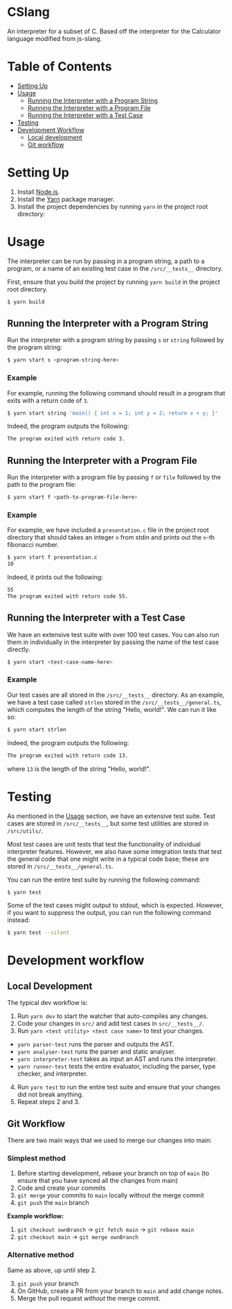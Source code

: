# CSlang

An interpreter for a subset of C. Based off the interpreter for the Calculator language modified from js-slang.

# Table of Contents

- [Setting Up](#setting-up)
- [Usage](#usage)
  - [Running the Interpreter with a Program String](#running-the-interpreter-with-a-program-string)
  - [Running the Interpreter with a Program File](#running-the-interpreter-with-a-program-file)
  - [Running the Interpreter with a Test Case](#running-the-interpreter-with-a-test-case)
- [Testing](#testing)
- [Development Workflow](#development-workflow)
  - [Local development](#local-development)
  - [Git workflow](#git-workflow)

# Setting Up
1. Install [Node.js](https://nodejs.org/).
2. Install the [Yarn](https://yarnpkg.com/) package manager.
3. Install the project dependencies by running `yarn` in the project root directory:

# Usage
The interpreter can be run by passing in a program string, a path to a program, or a name of an existing test case in the `/src/__tests__` directory.

First, ensure that you build the project by running `yarn build` in the project root directory.
```bash
$ yarn build
```

## Running the Interpreter with a Program String
Run the interpreter with a program string by passing `s` or `string` followed by the program string:
```bash
$ yarn start s <program-string-here>
```

### Example
For example, running the following command should result in a program that exits with a return code of `3`.
```bash
$ yarn start string 'main() { int x = 1; int y = 2; return x + y; }'
```

Indeed, the program outputs the following:
```bash
The program exited with return code 3.
```

## Running the Interpreter with a Program File
Run the interpreter with a program file by passing `f` or `file` followed by the path to the program file:
```bash
$ yarn start f <path-to-program-file-here>
```

### Example
For example, we have included a `presentation.c` file in the project root directory that should takes an integer `n` from stdin and prints out the `n`-th fibonacci number.
```bash
$ yarn start f presentation.c
10
```

Indeed, it prints out the following:
```bash
55
The program exited with return code 55.
```

## Running the Interpreter with a Test Case
We have an extensive test suite with over 100 test cases. You can also run them in individually in the interpreter by passing the name of the test case directly.
```bash
$ yarn start <test-case-name-here>
```

### Example
Our test cases are all stored in the `/src/__tests__` directory. As an example, we have a test case called `strlen` stored in the `/src/__tests__/general.ts`, which computes the length of the string "Hello, world!". We can run it like so:
```bash
$ yarn start strlen
```

Indeed, the program outputs the following:
```bash
The program exited with return code 13.
```
where `13` is the length of the string "Hello, world!".

# Testing

As mentioned in the [Usage](#usage) section, we have an extensive test suite. Test cases are stored in `/src/__tests__`, but some test utilities are stored in `/src/utils/`.

 Most test cases are unit tests that test the functionality of individual interpreter features. However, we also have some integration tests that test the general code that one might write in a typical code base; these are stored in `/src/__tests__/general.ts`.

You can run the entire test suite by running the following command:
```bash
$ yarn test
```

Some of the test cases might output to stdout, which is expected. However, if you want to suppress the output, you can run the following command instead:
```bash
$ yarn test --silent
```

# Development workflow

## Local Development
The typical dev workflow is:
1. Run `yarn dev` to start the watcher that auto-compiles any changes.
2. Code your changes in `src/` and add test cases in `src/__tests__/`.
3. Run `yarn <test utility> <test case name>` to test your changes.
 - `yarn parser-test` runs the parser and outputs the AST.
 - `yarn analyser-test` runs the parser and static analyser.
 - `yarn interpreter-test` takes as input an AST and runs the interpreter.
 - `yarn runner-test` tests the entire evaluator, including the parser, type checker, and interpreter.
4. Run `yarn test` to run the entire test suite and ensure that your changes did not break anything.
4. Repeat steps 2 and 3.


## Git Workflow

There are two main ways that we used to merge our changes into main:

### Simplest method
1. Before starting development, rebase your branch on top of `main` (to ensure that you have synced all the changes from main)
2. Code and create your commits
3. `git merge` your commits to `main` locally without the merge commit
4. `git push` the `main` branch

**Example workflow:**
1. `git checkout ownBranch` → `git fetch main` → `git rebase main`
3. `git checkout main` → `git merge ownBranch`

### Alternative method

Same as above, up until step 2.

3. `git push` your branch
4. On GitHub, create a PR from your branch to `main` and add change notes.
5. Merge the pull request *without* the merge commit.

